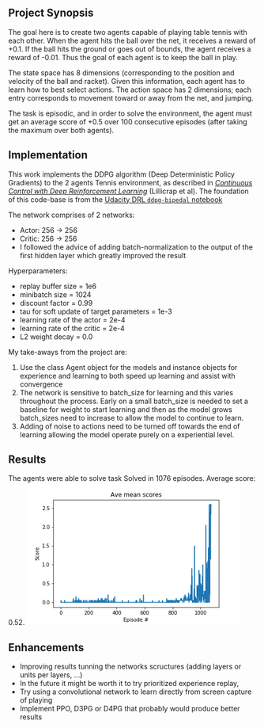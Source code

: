 ## Project Synopsis

The goal here is to create two agents capable of playing table tennis with each other. When the agent hits the ball over the net, it receives a reward of +0.1. If the ball hits the ground or goes out of bounds, the agent receives a reward of -0.01. Thus the goal of each agent is to keep the ball in play.

The state space has 8 dimensions (corresponding to the position and velocity of the ball and racket). Given this information, each agent has to learn how to best select actions. The action space has 2 dimensions; each entry corresponds to movement toward or away from the net, and jumping.

The task is episodic, and in order to solve the environment, the agent must get an average score of +0.5 over 100 consecutive episodes (after taking the maximum over both agents).


## Implementation 

This work implements the DDPG algorithm (Deep Deterministic Policy Gradients) to the 2 agents Tennis environment, as described in [_Continuous Control with Deep Reinforcement Learning_][ddpg-paper] (Lillicrap et al). The foundation of this code-base is from the [Udacity DRL `ddpg-bipedal` notebook][ddpg-repo]

[ddpg-paper]: https://arxiv.org/pdf/1509.02971.pdf
[ddpg-repo]: https://github.com/udacity/deep-reinforcement-learning/blob/master/ddpg-bipedal/DDPG.ipynb

The network comprises of 2 networks:

- Actor: 256 -> 256
- Critic: 256 -> 256 
- I followed the advice of adding batch-normalization to the output of the first hidden layer which greatly improved the result

Hyperparameters:

- replay buffer size = 1e6
- minibatch size = 1024
- discount factor = 0.99
- tau for soft update of target parameters = 1e-3
- learning rate of the actor = 2e-4
- learning rate of the critic = 2e-4
- L2 weight decay = 0.0

My take-aways from the project are:
1.	Use the class Agent object for the models and instance objects for experience and learning to both speed up learning and assist with convergence
2.	The network is sensitive to batch_size for learning and this varies throughout the process.  Early on a small batch_size is needed to set a baseline for weight to start learning and then as the model grows batch_sizes need to increase to allow the model to continue to learn.
3.	Adding of noise to actions need to be turned off towards the end of learning allowing the model operate purely on a experiential level.


## Results 

The agents were able to solve task Solved in 1076 episodes. Average score: 0.52.
![chart](chart.png)



## Enhancements

- Improving results tunning the networks scructures (adding layers or units per layers, ...) 
- In the future it might be worth it to try prioritized experience replay,
- Try using a convolutional network to learn directly from screen capture of playing
- Implement PPO, D3PG or D4PG that probably  would produce better results


